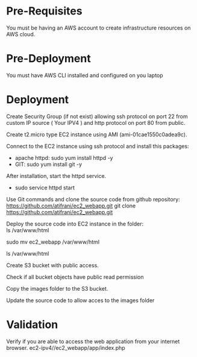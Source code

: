# Pre-Requisites
You must be having an AWS account to create infrastructure resources on AWS cloud.

# Pre-Deployment

You must have AWS CLI installed and configured on you laptop

# Deployment



Create Security Group (if not exist) allowing ssh protocol on port 22 from custom IP source ( Your IPV4 ) and http protocol on port 80 from public.

Create t2.micro type EC2 instance using AMI (ami-01cae1550c0adea9c).

Connect to the EC2 instance using ssh protocol and install this packages:
- apache httpd:
  sudo yum install httpd -y
- GIT:
  sudo yum install git -y

After installation, start the httpd service.
- sudo service httpd start

Use Git commands and clone the source code from github repository: https://github.com/atifrani/ec2_webapp.git
git clone https://github.com/atifrani/ec2_webapp.git

Deploy the source code into EC2 instance in the folder:   
ls /var/www/html  
  
sudo mv ec2_webapp /var/www/html 
  
ls /var/www/html  

Create S3 bucket with public access.

Check if all bucket objects have public read permission

Copy the images folder to the S3 bucket.

Update the source code to allow acces to the images folder

# Validation

Verify if you are able to access the web application from your internet browser. ec2-ipv4//ec2_webapp/app/index.php
